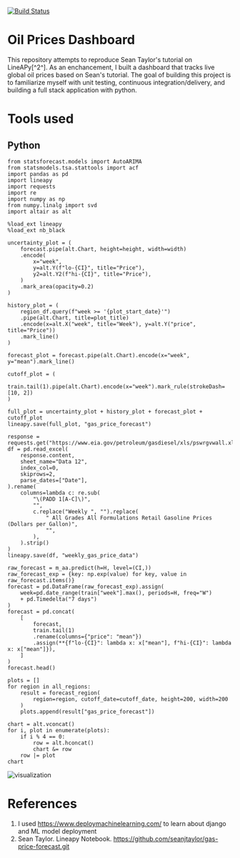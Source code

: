 [![Build Status](https://app.travis-ci.com/LNshuti/oil-price-dashboard.svg?branch=main)](https://app.travis-ci.com/LNshuti/oil-price-dashboard)

# Oil Prices Dashboard
This repository attempts to reproduce Sean Taylor's tutorial on LineAPy[^2^]. As an enchancement, I built a dashboard that tracks live global oil prices based on Sean's tutorial. The goal of building this project is to familiarize myself with unit testing, continuous integration/delivery, and building a full stack application with python. 


# Tools used

## Python 


```{python}
from statsforecast.models import AutoARIMA
from statsmodels.tsa.stattools import acf 
import pandas as pd 
import lineapy
import requests 
import re 
import numpy as np
from numpy.linalg import svd
import altair as alt
```

```{python}
%load_ext lineapy 
%load_ext nb_black
```

```{r}
uncertainty_plot = (
    forecast.pipe(alt.Chart, height=height, width=width)
    .encode(
        x="week",
        y=alt.Y(f"lo-{CI}", title="Price"),
        y2=alt.Y2(f"hi-{CI}", title="Price"),
    )
    .mark_area(opacity=0.2)
)

history_plot = (
    region_df.query(f"week >= '{plot_start_date}'")
    .pipe(alt.Chart, title=plot_title)
    .encode(x=alt.X("week", title="Week"), y=alt.Y("price", title="Price"))
    .mark_line()
)

forecast_plot = forecast.pipe(alt.Chart).encode(x="week", y="mean").mark_line()

cutoff_plot = (
    train.tail(1).pipe(alt.Chart).encode(x="week").mark_rule(strokeDash=[10, 2])
)

full_plot = uncertainty_plot + history_plot + forecast_plot + cutoff_plot
lineapy.save(full_plot, "gas_price_forecast")

```

```{python}
response = requests.get("https://www.eia.gov/petroleum/gasdiesel/xls/pswrgvwall.xls")
df = pd.read_excel(
    response.content,
    sheet_name="Data 12",
    index_col=0,
    skiprows=2,
    parse_dates=["Date"],
).rename(
    columns=lambda c: re.sub(
        "\(PADD 1[A-C]\)",
        "",
        c.replace("Weekly ", "").replace(
            " All Grades All Formulations Retail Gasoline Prices  (Dollars per Gallon)",
            "",
        ),
    ).strip()
)
lineapy.save(df, "weekly_gas_price_data")
```

```{r}
raw_forecast = m_aa.predict(h=H, level=(CI,))
raw_forecast_exp = {key: np.exp(value) for key, value in raw_forecast.items()}
forecast = pd.DataFrame(raw_forecast_exp).assign(
    week=pd.date_range(train["week"].max(), periods=H, freq="W")
    + pd.Timedelta("7 days")
)
forecast = pd.concat(
    [
        forecast,
        train.tail(1)
        .rename(columns={"price": "mean"})
        .assign(**{f"lo-{CI}": lambda x: x["mean"], f"hi-{CI}": lambda x: x["mean"]}),
    ]
)
forecast.head()

```


```{r}
plots = []
for region in all_regions:
    result = forecast_region(
        region=region, cutoff_date=cutoff_date, height=200, width=200
    )
    plots.append(result["gas_price_forecast"])
```

```{r}
chart = alt.vconcat()
for i, plot in enumerate(plots):
    if i % 4 == 0:
        row = alt.hconcat()
        chart &= row
    row |= plot
chart
```
![visualization](https://user-images.githubusercontent.com/13305262/232337311-7086b21e-8929-4324-9818-c0bd792b8a62.png)



# References 
1. I used https://www.deploymachinelearning.com/ to learn about django and ML model deployment 
2. Sean Taylor. Lineapy Notebook. https://github.com/seanjtaylor/gas-price-forecast.git
